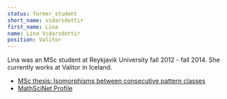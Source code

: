 ```yaml
---
status: former_student
short_name: vidarsdottir
first_name: Lina
name: Lina Vidarsdottir
position: Valitor
---
```

Lina was an MSc student at Reykjavik University fall 2012 - fall 2014.
She currently works at Valitor in Iceland.

- [MSc thesis: Isomorphisms between consecutive pattern classes](http://hdl.handle.net/1946/20561)
- [MathSciNet Profile](https://mathscinet.ams.org/mathscinet/MRAuthorID/1131728)